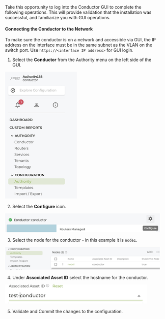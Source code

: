 <!----Add the Conductor to the Authority---->

Take this opportunity to log into the Conductor GUI to complete the following operations. This will provide validation that the installation was successful, and familiarize you with GUI operations. 

#### Connecting the Conductor to the Network

To make sure the conductor is on a network and accessible via GUI, the IP address on the interface must be in the same subnet as the VLAN on the switch port. Use `https://<interface IP address>` for GUI login.

1. Select the **Conductor** from the Authority menu on the left side of the GUI. 

 ![Configuration menu](/img/config_menu_gui.png)

2. Select the **Configure** icon.

 ![Conductor Configuration Icon](/img/conductor_config_icon.png)

3. Select the node for the conductor - in this example it is `node1`.

 ![Conductor Node](/img/conductor_node.png) 

4. Under **Associated Asset ID** select the hostname for the conductor.

 ![Asset ID](/img/conductor_asset-id.png)

5. Validate and Commit the changes to the configuration. 